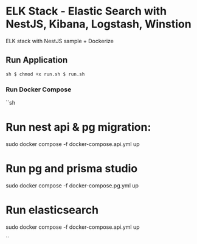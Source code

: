 # ELK Stack - Elastic Search with NestJS, Kibana, Logstash, Winstion

ELK stack with NestJS sample + Dockerize

## Run Application 

``sh
$ chmod +x run.sh
$ run.sh
``

### Run Docker Compose

``sh
# Run nest api & pg migration:
sudo docker compose -f docker-compose.api.yml up

# Run pg and prisma studio
sudo docker compose -f docker-compose.pg.yml up

# Run elasticsearch
sudo docker compose -f docker-compose.api.yml up

``
